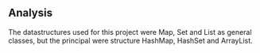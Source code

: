 ## Analysis

The datastructures used for this project were Map, Set and List as general classes, but 
the principal were structure HashMap, HashSet and ArrayList.
